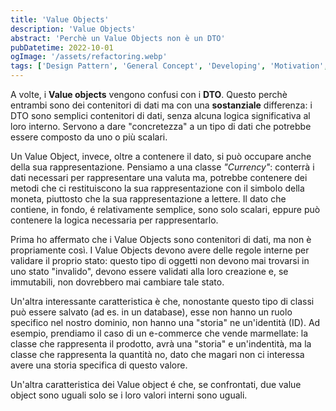 ```yaml
---
title: 'Value Objects'
description: 'Value Objects'
abstract: 'Perchè un Value Objects non è un DTO'
pubDatetime: 2022-10-01
ogImage: '/assets/refactoring.webp'
tags: ['Design Pattern', 'General Concept', 'Developing', 'Motivation', 'Structure', 'Software Design']
---
```


A volte, i **Value objects** vengono confusi con i **DTO**. Questo perchè entrambi sono dei contenitori di dati ma con una **sostanziale** differenza: i DTO sono semplici contenitori di dati, senza alcuna logica significativa al loro interno. Servono a dare "concretezza" a un tipo di dati che potrebbe essere composto da uno o più scalari.

Un Value Object, invece, oltre a contenere il dato, si può occupare anche della sua rappresentazione.
Pensiamo a una classe *"Currency"*: conterrà i dati necessari per rappresentare una valuta ma, potrebbe contenere dei metodi che ci restituiscono la sua rappresentazione con il simbolo della moneta, piuttosto che la sua rappresentazione a lettere.
Il dato che contiene, in fondo, é relativamente semplice, sono solo scalari, eppure può contenere la logica necessaria per rappresentarlo.

Prima ho affermato che i Value Objects sono contenitori di dati, ma non è propriamente così.
I Value Objects devono avere delle regole interne per validare il proprio stato: questo tipo di oggetti non devono mai trovarsi in uno stato "invalido", devono essere validati alla loro creazione e, se immutabili, non dovrebbero mai cambiare tale stato.

Un'altra interessante caratteristica è che, nonostante questo tipo di classi può essere salvato (ad es. in un database), esse non hanno un ruolo specifico nel nostro dominio, non hanno una "storia" ne un'identità (ID). Ad esempio, prendiamo il caso di un e-commerce che vende marmellate: la classe che rappresenta il prodotto, avrà una "storia" e un'indentità, ma la classe che rappresenta la quantità no, dato che magari non ci interessa avere una storia specifica di questo valore.

Un'altra caratteristica dei Value object é che, se confrontati, due value object sono uguali solo se i loro valori interni sono uguali.